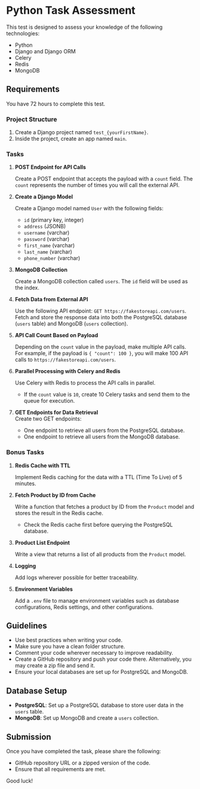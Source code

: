 # Python Task Assessment

This test is designed to assess your knowledge of the following technologies:

- Python
- Django and Django ORM
- Celery
- Redis
- MongoDB

## Requirements

You have 72 hours to complete this test.

### Project Structure

1. Create a Django project named `test_{yourFirstName}`.
2. Inside the project, create an app named `main`.

### Tasks

1. **POST Endpoint for API Calls**  

   Create a POST endpoint that accepts the payload with a `count` field. The `count` represents the number of times you will call the external API.

3. **Create a Django Model**  

   Create a Django model named `User` with the following fields:
   - `id` (primary key, integer)
   - `address` (JSONB)
   - `username` (varchar)
   - `password` (varchar)
   - `first_name` (varchar)
   - `last_name` (varchar)
   - `phone_number` (varchar)

4. **MongoDB Collection**  

   Create a MongoDB collection called `users`. The `id` field will be used as the index.

5. **Fetch Data from External API**  

   Use the following API endpoint: `GET https://fakestoreapi.com/users`. Fetch and store the response data into both the PostgreSQL database (`users` table) and MongoDB (`users` collection).

6. **API Call Count Based on Payload**  

   Depending on the `count` value in the payload, make multiple API calls. For example, if the payload is `{ "count": 100 }`, you will make 100 API calls to `https://fakestoreapi.com/users`.

7. **Parallel Processing with Celery and Redis**  

   Use Celery with Redis to process the API calls in parallel.  
   - If the `count` value is `10`, create 10 Celery tasks and send them to the queue for execution.

9. **GET Endpoints for Data Retrieval**  
   Create two GET endpoints:
   - One endpoint to retrieve all users from the PostgreSQL database.
   - One endpoint to retrieve all users from the MongoDB database.

### Bonus Tasks

1. **Redis Cache with TTL**  

   Implement Redis caching for the data with a TTL (Time To Live) of 5 minutes.

3. **Fetch Product by ID from Cache**  

   Write a function that fetches a product by ID from the `Product` model and stores the result in the Redis cache.  
   - Check the Redis cache first before querying the PostgreSQL database.

5. **Product List Endpoint**  

   Write a view that returns a list of all products from the `Product` model.

7. **Logging**  

   Add logs wherever possible for better traceability.

9. **Environment Variables**  

   Add a `.env` file to manage environment variables such as database configurations, Redis settings, and other configurations.

## Guidelines

- Use best practices when writing your code.
- Make sure you have a clean folder structure.
- Comment your code wherever necessary to improve readability.
- Create a GitHub repository and push your code there. Alternatively, you may create a zip file and send it.
- Ensure your local databases are set up for PostgreSQL and MongoDB.
  
## Database Setup

- **PostgreSQL**: Set up a PostgreSQL database to store user data in the `users` table.
- **MongoDB**: Set up MongoDB and create a `users` collection.

## Submission

Once you have completed the task, please share the following:

- GitHub repository URL or a zipped version of the code.
- Ensure that all requirements are met.

Good luck!
